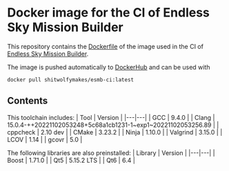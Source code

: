 # Docker image for the CI of Endless Sky Mission Builder

This repository contains the [Dockerfile](Dockerfile) of the image used in the CI of [Endless Sky Mission Builder](https://github.com/shitwolfymakes/Endless-Sky-Mission-Builder).

The image is pushed automatically to [DockerHub](https://hub.docker.com/r/shitwolfymakes/esmb-ci) and can be used with

```
docker pull shitwolfymakes/esmb-ci:latest
```

## Contents

This toolchain includes:
| Tool | Version |
|---|---|
| GCC | 9.4.0 |
| Clang | 15.0.4-++20221102053248+5c68a1cb1231-1\~exp1\~20221102053256.89 |
| cppcheck | 2.10 dev |
| CMake | 3.23.2 |
| Ninja | 1.10.0 |
| Valgrind | 3.15.0 |
| LCOV | 1.14 |
| gcovr | 5.0 |

The following libraries are also preinstalled:
| Library | Version |
|---|---|
| Boost | 1.71.0 |
| Qt5 | 5.15.2 LTS |
| Qt6 | 6.4 |
